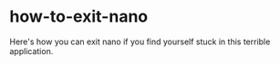 # how-to-exit-nano
Here's how you can exit nano if you find yourself stuck in this terrible application.

